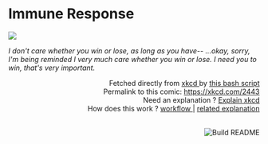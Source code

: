 # <b>Immune Response</b>

[![](https://imgs.xkcd.com/comics/immune_response.png)](https://xkcd.com/2443)

<i>I don&#39;t care whether you win or lose, as long as you have-- ...okay, sorry, I&#39;m being reminded I very much care whether you win or lose. I need you to win, that&#39;s very important.</i>

<div align="right">
  Fetched directly from
  <a href="https://xkcd.com">
    xkcd
  </a>
  by
  <a href="https://github.com/Vanille-N/Vanille-N/blob/master/fetch">
    this bash script
  </a>
</div>
<div align="right">
  Permalink to this comic:
  <a href="https://xkcd.com/2443">
    https://xkcd.com/2443
  </a>
</div>
<div align="right">
  Need an explanation ?
  <a href="https://www.explainxkcd.com/wiki/index.php/2443">
    Explain xkcd
  </a>
</div>
<div align="right">
  How does this work ?
  <a href="https://github.com/Vanille-N/Vanille-N/blob/master/.github/workflows/build.yml">
    workflow
  </a>
  |
  <a href="https://simonwillison.net/2020/Jul/10/self-updating-profile-readme/">
    related explanation
  </a>
</div><br>

<a href="https://github.com/Vanille-N/Vanille-N/actions"><img src="https://github.com/Vanille-N/Vanille-N/workflows/Build%20README/badge.svg" align="right" alt="Build README"></a>
